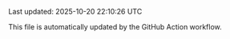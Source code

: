 Last updated: 2025-10-20 22:10:26 UTC

This file is automatically updated by the GitHub Action workflow.
